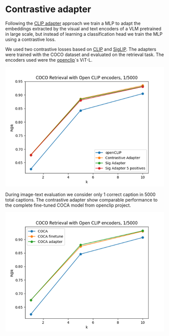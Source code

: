 # Contrastive adapter #
Following the [CLIP adapter](https://arxiv.org/abs/2110.04544) approach we train a MLP to adapt the embeddings extracted by the visual and text encoders
of a VLM pretrained in large scale, but instead of learning a classification head we train the MLP using a contrastive 
loss. 

We used two contrastive losses based on [CLIP](https://arxiv.org/abs/2103.00020) and [SigLIP](https://arxiv.org/abs/2303.15343). The adapters were trained with the COCO dataset and evaluated 
on the retrieval task. The encoders used were the [openclip](https://arxiv.org/abs/2212.07143)`s ViT-L.

![retrieval results with openclip encoders](./retrievaladapters.png)


During image-text evaluation we consider only 1 correct caption in 5000 total captions. The contrastive adapter show comparable performance to the complete fine-tuned COCA model from openclip project.

![retrieval results with coca model from openclip project](./coca.png)

                                                                                                                                                                                                                                                                                